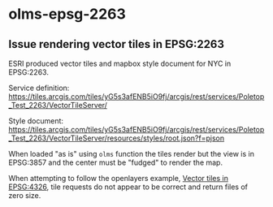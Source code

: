# olms-epsg-2263
## Issue rendering vector tiles in EPSG:2263

ESRI produced vector tiles and mapbox style document for NYC in EPSG:2263. 

Service definition:
https://tiles.arcgis.com/tiles/yG5s3afENB5iO9fj/arcgis/rest/services/Poletop_Test_2263/VectorTileServer/

Style document:
https://tiles.arcgis.com/tiles/yG5s3afENB5iO9fj/arcgis/rest/services/Poletop_Test_2263/VectorTileServer/resources/styles/root.json?f=pjson


When loaded "as is" using `olms` function the tiles render but the view is in EPSG:3857 and the center must be "fudged" to render the map.

When attempting to follow the openlayers example, [Vector tiles in EPSG:4326](https://openlayers.org/en/latest/examples/vector-tiles-4326.html), tile requests do not appear to be correct and return files of zero size.